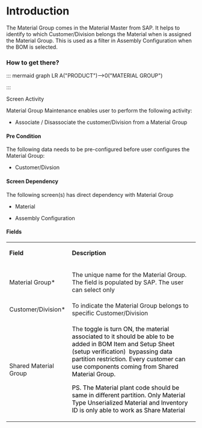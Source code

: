 # Introduction

The Material Group 
comes in the Material Master from SAP. It helps to identify to which Customer/Division belongs the Material when is assigned the Material Group. This is used as a filter in Assembly Configuration when the BOM is selected. 


### How to get there?



::: mermaid
graph LR
A("PRODUCT")-->0("MATERIAL GROUP")

:::

Screen Activity

Material Group Maintenance enables user to perform the following activity:

- Associate / Disassociate the customer/Division from a Material Group


#### Pre Condition


The following data needs to be pre-configured before user configures the Material Group: 

- Customer/Divsion


#### Screen Dependency


The following screen(s) has direct dependency with Material Group

- Material

- Assembly Configuration




#### **Fields** 



<table class="wrapped confluenceTable"><colgroup><col /><col /></colgroup><tbody><tr><td class="highlight confluenceTd"><p><strong>Field</strong></p></td><td class="highlight confluenceTd"><p><strong>Description</strong></p></td></tr><tr><td class="confluenceTd"><p>Material Group*</p></td><td class="confluenceTd"><p>The unique name for the Material Group. The field is populated by SAP. The user can select only</p></td></tr><tr><td colspan="1" class="confluenceTd">Customer/Division*</td><td colspan="1" class="confluenceTd">To indicate the Material Group belongs to specific Customer/Division</td></tr><tr><td colspan="1" class="confluenceTd">Shared Material Group</td><td colspan="1" class="confluenceTd"><p>The <span style="color: rgb(0,0,0);">toggle is turn ON, the material associated to it should be able to be added in BOM Item and Setup Sheet (setup verification) <span> </span>bypassing data partition restriction. Every customer can use components coming from Shared Material Group.</span></p><p><span style="color: rgb(0,0,0);">PS. The Material plant code should be same in different partition. Only Material Type Unserialized Material and Inventory ID is only able to work as Share Material</span></p></td></tr></tbody></table>



